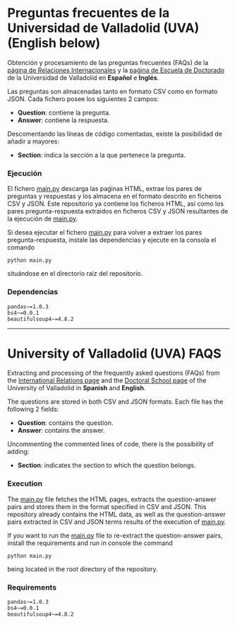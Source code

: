 # Preguntas frecuentes de la Universidad de Valladolid (UVA) (English below)
Obtención y procesamiento de las preguntas frecuentes (FAQs) de la [página de Relaciones Internacionales](https://relint.uva.es/internacional/espanol/estudiantes/guia-bienvenida/preguntas-frecuentes/) y la [paǵina de Escuela de Doctorado](https://escueladoctorado.uva.es/export/sites/doctorado/faqs/AAFF/?lang=es) de la Universidad de Valladolid en **Español** e **Inglés**. 

Las preguntas son almacenadas tanto en formato CSV como en formato JSON. Cada fichero posee los siguientes 2 campos:

- **Question**: contiene la pregunta.
- **Answer**: contiene la respuesta.

Descomentando las líneas de código comentadas, existe la posibilidad de añadir a mayores:

- **Section**: indica la sección a la que pertenece la pregunta.

### Ejecución
El fichero [main.py](./main.py) descarga las paǵinas HTML, extrae los pares de preguntas y respuestas y los almacena en el formato descrito en ficheros CSV y JSON. Este repositorio ya contiene los ficheros HTML, así como los pares pregunta-respuesta extraidos en ficheros CSV y JSON resultantes de la ejecución de [main.py](./main.py).

Si desea ejecutar el fichero [main.py](./main.py) para volver a extraer los pares pregunta-respuesta, instale las dependencias y ejecute en la consola el comando
```
python main.py 
```
situándose en el directorio raíz del repositorio.

### Dependencias 
```
pandas~=1.0.3
bs4~=0.0.1
beautifulsoup4~=4.8.2
```
<hr>

# University of Valladolid (UVA) FAQS 
Extracting and processing of the frequently asked questions (FAQs) from the [International Relations page](https://relint.uva.es/internacional/english/students/welcome-guide/faq/) and the [Doctoral School page](https://escueladoctorado.uva.es/export/sites/doctorado/faqs/AAFF/?lang=en) of the University of Valladolid in **Spanish** and **English**.

The questions are stored in both CSV and JSON formats. Each file has the following 2 fields:

- **Question**: contains the question.
- **Answer**: contains the answer.

Uncommenting the commented lines of code, there is the possibility of adding:

- **Section**: indicates the section to which the question belongs.


### Execution
The [main.py](./main.py)  file fetches the HTML pages, extracts the question-answer pairs and stores them in the format specified in CSV and JSON. This repository already contains the HTML data, as well as the question-answer pairs extracted in CSV and JSON terms results of the execution of [main.py](./main.py).

If you want to run the [main.py](./main.py) file to re-extract the question-answer pairs, install the requirements and run in console the command
```
python main.py
```
being located in the root directory of the repository.

### Requirements
```
pandas~=1.0.3
bs4~=0.0.1
beautifulsoup4~=4.8.2
```
